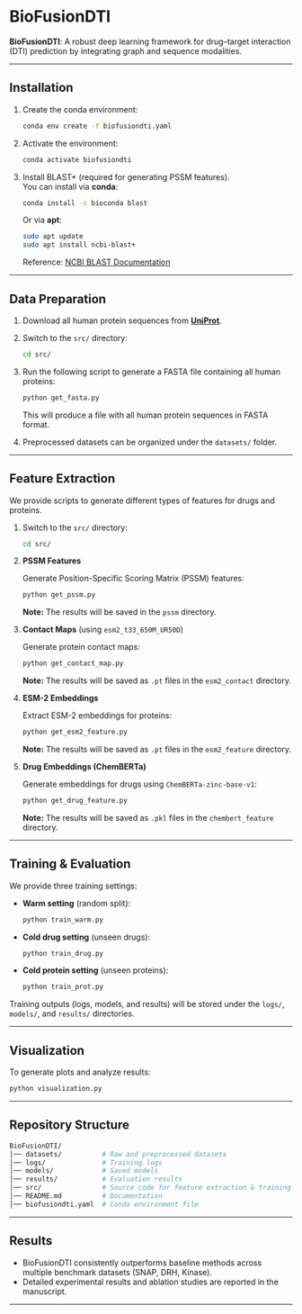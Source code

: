# BioFusionDTI
**BioFusionDTI**: A robust deep learning framework for drug–target interaction (DTI) prediction by integrating graph and sequence modalities.

---

## Installation

1. Create the conda environment:
   ```bash
   conda env create -f biofusiondti.yaml
   ```

2. Activate the environment:
   ```bash
   conda activate biofusiondti
   ```

3. Install BLAST+ (required for generating PSSM features).  
   You can install via **conda**:
   ```bash
   conda install -c bioconda blast
   ```
   Or via **apt**:
   ```bash
   sudo apt update
   sudo apt install ncbi-blast+
   ```
   Reference: [NCBI BLAST Documentation](https://blast.ncbi.nlm.nih.gov/doc/blast-help/downloadblastdata.html)

---

## Data Preparation

1. Download all human protein sequences from [**UniProt**](https://www.uniprot.org/uniprotkb?query=*&facets=model_organism%3A9606%2Creviewed%3Atrue).  

2. Switch to the `src/` directory:
   ```bash
   cd src/
   ```

3. Run the following script to generate a FASTA file containing all human proteins:
   ```bash
   python get_fasta.py
   ```
   This will produce a file with all human protein sequences in FASTA format.

4. Preprocessed datasets can be organized under the `datasets/` folder.

---

## Feature Extraction

We provide scripts to generate different types of features for drugs and proteins.
1. Switch to the `src/` directory:
   ```bash
   cd src/
   ```

2. **PSSM Features**  
  
   Generate Position-Specific Scoring Matrix (PSSM) features:
   
   ```bash
   python get_pssm.py
   ```
   
   **Note:** The results will be saved in the `pssm` directory.

3. **Contact Maps** (using `esm2_t33_650M_UR50D`)  
   
   Generate protein contact maps:
   
   ```bash
   python get_contact_map.py
   ```
   
   **Note:** The results will be saved as `.pt` files in the `esm2_contact` directory.

4. **ESM-2 Embeddings**  
   
   Extract ESM-2 embeddings for proteins:
   
   ```bash
   python get_esm2_feature.py
   ```
   
   **Note:** The results will be saved as `.pt` files in the `esm2_feature` directory.

5. **Drug Embeddings (ChemBERTa)**  
   
   Generate embeddings for drugs using `ChemBERTa-zinc-base-v1`:
  
   ```bash
   python get_drug_feature.py
   ```
   
   **Note:** The results will be saved as `.pkl` files in the `chembert_feature` directory.

---

## Training & Evaluation

We provide three training settings:

- **Warm setting** (random split):
  ```bash
  python train_warm.py
  ```

- **Cold drug setting** (unseen drugs):
  ```bash
  python train_drug.py
  ```

- **Cold protein setting** (unseen proteins):
  ```bash
  python train_prot.py
  ```

Training outputs (logs, models, and results) will be stored under the `logs/`, `models/`, and `results/` directories.

---

## Visualization

To generate plots and analyze results:
```bash
python visualization.py
```

---

## Repository Structure

```bash
BioFusionDTI/
│── datasets/          # Raw and preprocessed datasets
│── logs/              # Training logs
│── models/            # Saved models
│── results/           # Evaluation results
│── src/               # Source code for feature extraction & training
│── README.md          # Documentation
│── biofusiondti.yaml  # Conda environment file
```

---

## Results

- BioFusionDTI consistently outperforms baseline methods across multiple benchmark datasets (SNAP, DRH, Kinase).  
- Detailed experimental results and ablation studies are reported in the manuscript.  

---
